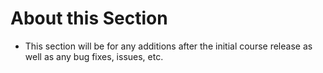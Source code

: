 # About this Section
* This section will be for any additions after the initial course release as well as any bug fixes, issues, etc.
